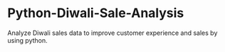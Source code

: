 # Python-Diwali-Sale-Analysis
Analyze Diwali sales data to improve customer experience and sales by using python.

